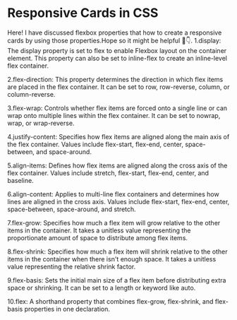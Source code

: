 # Responsive Cards in CSS
Here! I have discussed flexbox properties that how to create a responsive cards by using those properties.Hope so it might be helpful 🚀👇.
1.display: The display property is set to flex to enable Flexbox layout on the container element. This property can also be set to inline-flex to create an inline-level flex container.

2.flex-direction: This property determines the direction in which flex items are placed in the flex container. It can be set to row, row-reverse, column, or column-reverse.

3.flex-wrap: Controls whether flex items are forced onto a single line or can wrap onto multiple lines within the flex container. It can be set to nowrap, wrap, or wrap-reverse.

4.justify-content: Specifies how flex items are aligned along the main axis of the flex container. Values include flex-start, flex-end, center, space-between, and space-around.

5.align-items: Defines how flex items are aligned along the cross axis of the flex container. Values include stretch, flex-start, flex-end, center, and baseline.

6.align-content: Applies to multi-line flex containers and determines how lines are aligned in the cross axis. Values include flex-start, flex-end, center, space-between, space-around, and stretch.

7.flex-grow: Specifies how much a flex item will grow relative to the other items in the container. It takes a unitless value representing the proportionate amount of space to distribute among flex items.

8.flex-shrink: Specifies how much a flex item will shrink relative to the other items in the container when there isn't enough space. It takes a unitless value representing the relative shrink factor.

9.flex-basis: Sets the initial main size of a flex item before distributing extra space or shrinking. It can be set to a length or keyword like auto.

10.flex: A shorthand property that combines flex-grow, flex-shrink, and flex-basis properties in one declaration.
